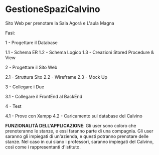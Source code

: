 # GestioneSpaziCalvino
Sito Web per prenotare la Sala Agorà e L'aula Magna

Fasi:

1 - Progettare il Database

  1.1 - Schema ER
  1.2 - Schema Logico
  1.3 - Creazioni Stored Procedure & View

2 - Progettare il Sito Web

  2.1 - Struttura Sito
  2.2 - Wireframe
  2.3 - Mock Up

3 - Collegare i Due

  3.1 - Collegare il FrontEnd al BackEnd

4 - Test

  4.1 - Prove con Xampp
  4.2 - Caricamento sul database del Calvino

__FUNZIONALITÀ DELL'APPLICAZIONE__:
Gli user sono coloro che prenoteranno le stanze, e essi faranno parte di una compagnia.
Gli user saranno gli impiegati di un'azienda, e questi potranno prenotare delle stanze. 
Nel caso in cui siano i professori, saranno impiegati del Calvino, così come i rappresentanti d'istituto. 
